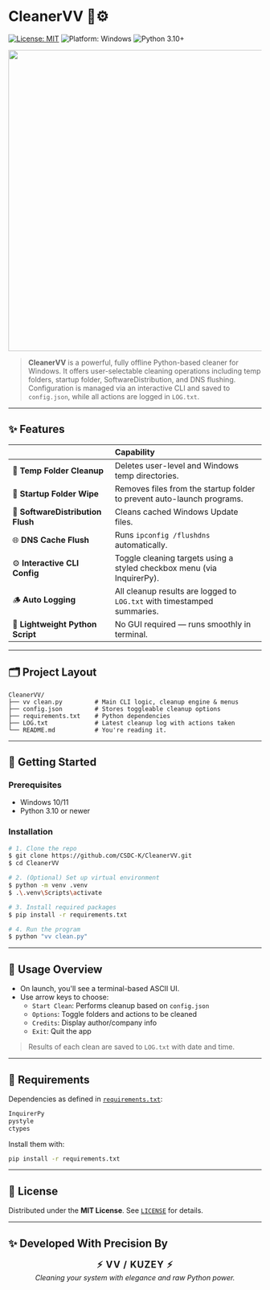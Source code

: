 # CleanerVV 🧹⚙️

[![License: MIT](https://img.shields.io/github/license/CSDC-K/CleanerVV?style=for-the-badge)](LICENSE)
![Platform: Windows](https://img.shields.io/badge/Platform-Windows%2010%2B-00adee?style=for-the-badge&logo=windows)
![Python 3.10+](https://img.shields.io/badge/Python-3.10%2B-blue?style=for-the-badge)

<p align="center">
  <img src="docs/cleaner_demo.gif" alt="CleanerVV Demo" width="1200" height="600">
</p>

> **CleanerVV** is a powerful, fully offline Python-based cleaner for Windows. It offers user-selectable cleaning operations including temp folders, startup folder, SoftwareDistribution, and DNS flushing. Configuration is managed via an interactive CLI and saved to `config.json`, while all actions are logged in `LOG.txt`.

---

## ✨ Features

|  | Capability |
|:--|:--|
| 🧹 **Temp Folder Cleanup** | Deletes user-level and Windows temp directories. |
| 🚫 **Startup Folder Wipe** | Removes files from the startup folder to prevent auto-launch programs. |
| 🔄 **SoftwareDistribution Flush** | Cleans cached Windows Update files. |
| 🌐 **DNS Cache Flush** | Runs `ipconfig /flushdns` automatically. |
| ⚙️ **Interactive CLI Config** | Toggle cleaning targets using a styled checkbox menu (via InquirerPy). |
| 🪵 **Auto Logging** | All cleanup results are logged to `LOG.txt` with timestamped summaries. |
| 🐍 **Lightweight Python Script** | No GUI required — runs smoothly in terminal. |

---

## 🗂️ Project Layout

```text
CleanerVV/
├── vv clean.py         # Main CLI logic, cleanup engine & menus
├── config.json         # Stores toggleable cleanup options
├── requirements.txt    # Python dependencies
├── LOG.txt             # Latest cleanup log with actions taken
└── README.md           # You're reading it.
```

---

## 🚀 Getting Started

### Prerequisites

- Windows 10/11
- Python 3.10 or newer

### Installation

```bash
# 1. Clone the repo
$ git clone https://github.com/CSDC-K/CleanerVV.git
$ cd CleanerVV

# 2. (Optional) Set up virtual environment
$ python -m venv .venv
$ .\.venv\Scripts\activate

# 3. Install required packages
$ pip install -r requirements.txt

# 4. Run the program
$ python "vv clean.py"
```

---

## 🧼 Usage Overview

- On launch, you'll see a terminal-based ASCII UI.
- Use arrow keys to choose:
  - `Start Clean`: Performs cleanup based on `config.json`
  - `Options`: Toggle folders and actions to be cleaned
  - `Credits`: Display author/company info
  - `Exit`: Quit the app

> Results of each clean are saved to `LOG.txt` with date and time.

---

## 🧾 Requirements

Dependencies as defined in [`requirements.txt`](requirements.txt):

```txt
InquirerPy
pystyle
ctypes
```

Install them with:

```bash
pip install -r requirements.txt
```

---

## 📜 License

Distributed under the **MIT License**. See [`LICENSE`](LICENSE) for details.

---

## ✨ Developed With Precision By

<p align="center">
  <strong style="font-size: 1.3em; letter-spacing: 1px;">⚡ VV / KUZEY ⚡</strong><br>
  <em>Cleaning your system with elegance and raw Python power.</em>
</p>
